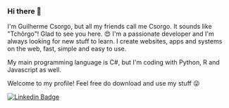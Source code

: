 ### Hi there 👋

I'm Guilherme Csorgo, but all my friends call me Csorgo. It sounds like "Tchôrgo"! Glad to see you here. 😍
I'm a passionate developer and I'm always looking for new stuff to learn.
I create websites, apps and systems on the web, fast, simple and easy to use.

My main programming language is C#, but I'm coding with Python, R and Javascript as well.

Welcome to my profile! Feel free do download and use my stuff 😜

[![Linkedin Badge](https://img.shields.io/badge/-LinkedIn-blue?style=flat-square&logo=Linkedin&logoColor=white&link=https://www.linkedin.com/in/guilherme-csorgo)](https://www.linkedin.com/in/guilherme-csorgo)

